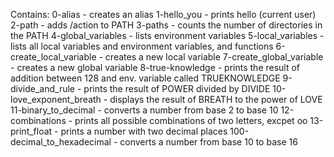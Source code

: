 Contains:
0-alias - creates an alias
1-hello_you - prints hello <user>(current user)
2-path - adds /action to PATH
3-paths - counts the number of directories in the PATH
4-global_variables - lists environment variables
5-local_variables - lists all local variables and environment variables, and functions 
6-create_local_variable - creates a new local variable
7-create_global_variable - creates a new global variable
8-true-knowledge - prints the result of addition between 128 and env. variable called TRUEKNOWLEDGE
9-divide_and_rule - prints the result of POWER divided by DIVIDE
10-love_exponent_breath - displays the result of BREATH to the power of LOVE
11-binary_to_decimal - converts a number from base 2 to base 10
12-combinations - prints all possible combinations of two letters, excpet oo
13-print_float - prints a number with two decimal places
100-decimal_to_hexadecimal - converts a number from base 10 to base 16
